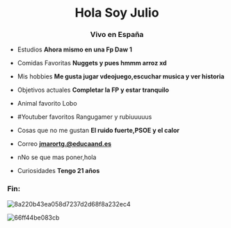 <h1 align="center">Hola Soy Julio</h1>
<h3 align="center">Vivo en España</h3>

- Estudios **Ahora mismo en una Fp Daw 1**

- Comidas Favoritas **Nuggets y pues hmmm arroz xd**

- Mis hobbies **Me gusta jugar vdeojuego,escuchar musica y ver historia**

- Objetivos actuales **Completar la FP y estar tranquilo**

- Animal favorito Lobo

- #Youtuber favoritos Rangugamer y rubiuuuuus

- Cosas que no me gustan **El ruido fuerte,PSOE y el calor**

- Correo **jmarortg.@educaand.es**

- nNo se que mas poner,hola

- Curiosidades **Tengo 21 años**

<h3 align="left">Fin:</h3>
<p align="left">
</p>


![8a220b43ea058d7237d2d68f8a232ec4](https://github.com/user-attachments/assets/f6675cf7-5df1-493d-85fd-9e7142c3cab3)


![66ff44be083cb](https://github.com/user-attachments/assets/7ace3e80-3b0f-4cdb-a56c-b439498c4407)
